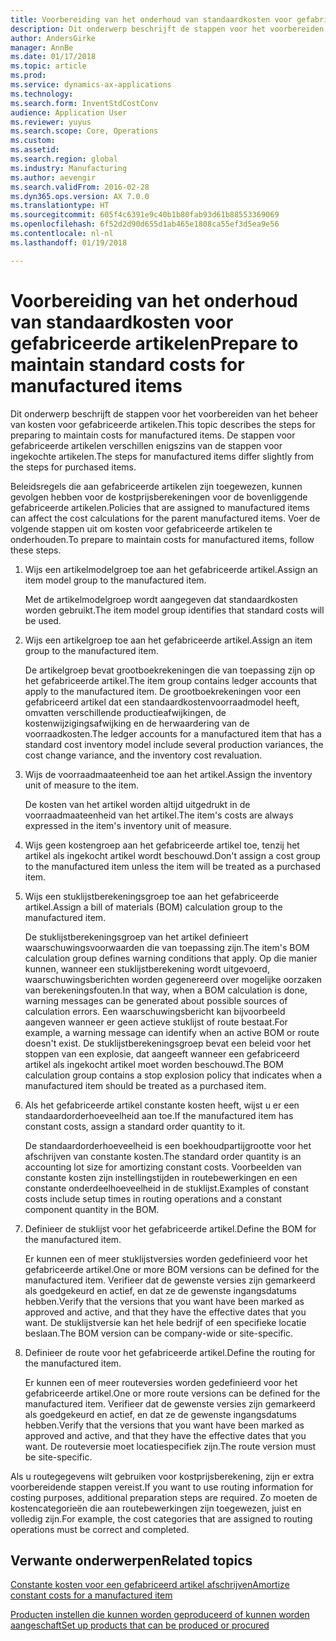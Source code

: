 ```yaml
---
title: Voorbereiding van het onderhoud van standaardkosten voor gefabriceerde artikelen
description: Dit onderwerp beschrijft de stappen voor het voorbereiden van het beheer van kosten voor gefabriceerde artikelen.
author: AndersGirke
manager: AnnBe
ms.date: 01/17/2018
ms.topic: article
ms.prod: 
ms.service: dynamics-ax-applications
ms.technology: 
ms.search.form: InventStdCostConv
audience: Application User
ms.reviewer: yuyus
ms.search.scope: Core, Operations
ms.custom: 
ms.assetid: 
ms.search.region: global
ms.industry: Manufacturing
ms.author: aevengir
ms.search.validFrom: 2016-02-28
ms.dyn365.ops.version: AX 7.0.0
ms.translationtype: HT
ms.sourcegitcommit: 605f4c6391e9c40b1b80fab93d61b88553369069
ms.openlocfilehash: 6f52d2d90d655d1ab465e1808ca55ef3d5ea9e56
ms.contentlocale: nl-nl
ms.lasthandoff: 01/19/2018

---
```



# <a name="prepare-to-maintain-standard-costs-for-manufactured-items"></a><span data-ttu-id="ec86a-103">Voorbereiding van het onderhoud van standaardkosten voor gefabriceerde artikelen</span><span class="sxs-lookup"><span data-stu-id="ec86a-103">Prepare to maintain standard costs for manufactured items</span></span>

<span data-ttu-id="ec86a-104">Dit onderwerp beschrijft de stappen voor het voorbereiden van het beheer van kosten voor gefabriceerde artikelen.</span><span class="sxs-lookup"><span data-stu-id="ec86a-104">This topic describes the steps for preparing to maintain costs for manufactured items.</span></span> <span data-ttu-id="ec86a-105">De stappen voor gefabriceerde artikelen verschillen enigszins van de stappen voor ingekochte artikelen.</span><span class="sxs-lookup"><span data-stu-id="ec86a-105">The steps for manufactured items differ slightly from the steps for purchased items.</span></span>

<span data-ttu-id="ec86a-106">Beleidsregels die aan gefabriceerde artikelen zijn toegewezen, kunnen gevolgen hebben voor de kostprijsberekeningen voor de bovenliggende gefabriceerde artikelen.</span><span class="sxs-lookup"><span data-stu-id="ec86a-106">Policies that are assigned to manufactured items can affect the cost calculations for the parent manufactured items.</span></span> <span data-ttu-id="ec86a-107">Voer de volgende stappen uit om kosten voor gefabriceerde artikelen te onderhouden.</span><span class="sxs-lookup"><span data-stu-id="ec86a-107">To prepare to maintain costs for manufactured items, follow these steps.</span></span>

1. <span data-ttu-id="ec86a-108">Wijs een artikelmodelgroep toe aan het gefabriceerde artikel.</span><span class="sxs-lookup"><span data-stu-id="ec86a-108">Assign an item model group to the manufactured item.</span></span> 

   <span data-ttu-id="ec86a-109">Met de artikelmodelgroep wordt aangegeven dat standaardkosten worden gebruikt.</span><span class="sxs-lookup"><span data-stu-id="ec86a-109">The item model group identifies that standard costs will be used.</span></span>

2. <span data-ttu-id="ec86a-110">Wijs een artikelgroep toe aan het gefabriceerde artikel.</span><span class="sxs-lookup"><span data-stu-id="ec86a-110">Assign an item group to the manufactured item.</span></span> 

   <span data-ttu-id="ec86a-111">De artikelgroep bevat grootboekrekeningen die van toepassing zijn op het gefabriceerde artikel.</span><span class="sxs-lookup"><span data-stu-id="ec86a-111">The item group contains ledger accounts that apply to the manufactured item.</span></span> <span data-ttu-id="ec86a-112">De grootboekrekeningen voor een gefabriceerd artikel dat een standaardkostenvoorraadmodel heeft, omvatten verschillende productieafwijkingen, de kostenwijzigingsafwijking en de herwaardering van de voorraadkosten.</span><span class="sxs-lookup"><span data-stu-id="ec86a-112">The ledger accounts for a manufactured item that has a standard cost inventory model include several production variances, the cost change variance, and the inventory cost revaluation.</span></span>

3. <span data-ttu-id="ec86a-113">Wijs de voorraadmaateenheid toe aan het artikel.</span><span class="sxs-lookup"><span data-stu-id="ec86a-113">Assign the inventory unit of measure to the item.</span></span> 

   <span data-ttu-id="ec86a-114">De kosten van het artikel worden altijd uitgedrukt in de voorraadmaateenheid van het artikel.</span><span class="sxs-lookup"><span data-stu-id="ec86a-114">The item's costs are always expressed in the item's inventory unit of measure.</span></span>

4. <span data-ttu-id="ec86a-115">Wijs geen kostengroep aan het gefabriceerde artikel toe, tenzij het artikel als ingekocht artikel wordt beschouwd.</span><span class="sxs-lookup"><span data-stu-id="ec86a-115">Don't assign a cost group to the manufactured item unless the item will be treated as a purchased item.</span></span>

5. <span data-ttu-id="ec86a-116">Wijs een stuklijstberekeningsgroep toe aan het gefabriceerde artikel.</span><span class="sxs-lookup"><span data-stu-id="ec86a-116">Assign a bill of materials (BOM) calculation group to the manufactured item.</span></span> 

   <span data-ttu-id="ec86a-117">De stuklijstberekeningsgroep van het artikel definieert waarschuwingsvoorwaarden die van toepassing zijn.</span><span class="sxs-lookup"><span data-stu-id="ec86a-117">The item's BOM calculation group defines warning conditions that apply.</span></span> <span data-ttu-id="ec86a-118">Op die manier kunnen, wanneer een stuklijstberekening wordt uitgevoerd, waarschuwingsberichten worden gegenereerd over mogelijke oorzaken van berekeningsfouten.</span><span class="sxs-lookup"><span data-stu-id="ec86a-118">In that way, when a BOM calculation is done, warning messages can be generated about possible sources of calculation errors.</span></span> <span data-ttu-id="ec86a-119">Een waarschuwingsbericht kan bijvoorbeeld aangeven wanneer er geen actieve stuklijst of route bestaat.</span><span class="sxs-lookup"><span data-stu-id="ec86a-119">For example, a warning message can identify when an active BOM or route doesn't exist.</span></span> <span data-ttu-id="ec86a-120">De stuklijstberekeningsgroep bevat een beleid voor het stoppen van een explosie, dat aangeeft wanneer een gefabriceerd artikel als ingekocht artikel moet worden beschouwd.</span><span class="sxs-lookup"><span data-stu-id="ec86a-120">The BOM calculation group contains a stop explosion policy that indicates when a manufactured item should be treated as a purchased item.</span></span>

6. <span data-ttu-id="ec86a-121">Als het gefabriceerde artikel constante kosten heeft, wijst u er een standaardorderhoeveelheid aan toe.</span><span class="sxs-lookup"><span data-stu-id="ec86a-121">If the manufactured item has constant costs, assign a standard order quantity to it.</span></span> 

   <span data-ttu-id="ec86a-122">De standaardorderhoeveelheid is een boekhoudpartijgrootte voor het afschrijven van constante kosten.</span><span class="sxs-lookup"><span data-stu-id="ec86a-122">The standard order quantity is an accounting lot size for amortizing constant costs.</span></span> <span data-ttu-id="ec86a-123">Voorbeelden van constante kosten zijn instellingstijden in routebewerkingen en een constante onderdeelhoeveelheid in de stuklijst.</span><span class="sxs-lookup"><span data-stu-id="ec86a-123">Examples of constant costs include setup times in routing operations and a constant component quantity in the BOM.</span></span>

7. <span data-ttu-id="ec86a-124">Definieer de stuklijst voor het gefabriceerde artikel.</span><span class="sxs-lookup"><span data-stu-id="ec86a-124">Define the BOM for the manufactured item.</span></span> 

   <span data-ttu-id="ec86a-125">Er kunnen een of meer stuklijstversies worden gedefinieerd voor het gefabriceerde artikel.</span><span class="sxs-lookup"><span data-stu-id="ec86a-125">One or more BOM versions can be defined for the manufactured item.</span></span> <span data-ttu-id="ec86a-126">Verifieer dat de gewenste versies zijn gemarkeerd als goedgekeurd en actief, en dat ze de gewenste ingangsdatums hebben.</span><span class="sxs-lookup"><span data-stu-id="ec86a-126">Verify that the versions that you want have been marked as approved and active, and that they have the effective dates that you want.</span></span> <span data-ttu-id="ec86a-127">De stuklijstversie kan het hele bedrijf of een specifieke locatie beslaan.</span><span class="sxs-lookup"><span data-stu-id="ec86a-127">The BOM version can be company-wide or site-specific.</span></span>

8. <span data-ttu-id="ec86a-128">Definieer de route voor het gefabriceerde artikel.</span><span class="sxs-lookup"><span data-stu-id="ec86a-128">Define the routing for the manufactured item.</span></span> 

   <span data-ttu-id="ec86a-129">Er kunnen een of meer routeversies worden gedefinieerd voor het gefabriceerde artikel.</span><span class="sxs-lookup"><span data-stu-id="ec86a-129">One or more route versions can be defined for the manufactured item.</span></span> <span data-ttu-id="ec86a-130">Verifieer dat de gewenste versies zijn gemarkeerd als goedgekeurd en actief, en dat ze de gewenste ingangsdatums hebben.</span><span class="sxs-lookup"><span data-stu-id="ec86a-130">Verify that the versions that you want have been marked as approved and active, and that they have the effective dates that you want.</span></span> <span data-ttu-id="ec86a-131">De routeversie moet locatiespecifiek zijn.</span><span class="sxs-lookup"><span data-stu-id="ec86a-131">The route version must be site-specific.</span></span>

<span data-ttu-id="ec86a-132">Als u routegegevens wilt gebruiken voor kostprijsberekening, zijn er extra voorbereidende stappen vereist.</span><span class="sxs-lookup"><span data-stu-id="ec86a-132">If you want to use routing information for costing purposes, additional preparation steps are required.</span></span> <span data-ttu-id="ec86a-133">Zo moeten de kostencategorieën die aan routebewerkingen zijn toegewezen, juist en volledig zijn.</span><span class="sxs-lookup"><span data-stu-id="ec86a-133">For example, the cost categories that are assigned to routing operations must be correct and completed.</span></span>

<a name="related-topics"></a><span data-ttu-id="ec86a-134">Verwante onderwerpen</span><span class="sxs-lookup"><span data-stu-id="ec86a-134">Related topics</span></span>
--------

[<span data-ttu-id="ec86a-135">Constante kosten voor een gefabriceerd artikel afschrijven</span><span class="sxs-lookup"><span data-stu-id="ec86a-135">Amortize constant costs for a manufactured item</span></span>](amortize-constant-costs-manufactured-item.md)

[<span data-ttu-id="ec86a-136">Producten instellen die kunnen worden geproduceerd of kunnen worden aangeschaft</span><span class="sxs-lookup"><span data-stu-id="ec86a-136">Set up products that can be produced or procured</span></span>](manufactured-items-treated-as-purchased-items.md)


